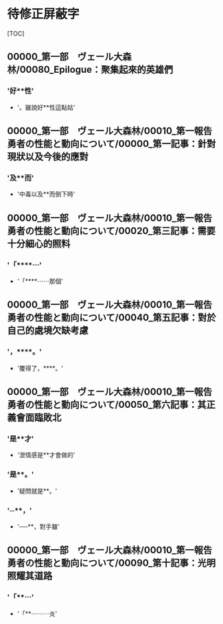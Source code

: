 # 待修正屏蔽字

[TOC]

## 00000_第一部　ヴェール大森林/00080_Epilogue：聚集起來的英雄們

### '好**性'

- '。雖說好**性這點姑'


## 00000_第一部　ヴェール大森林/00010_第一報告　勇者の性能と動向について/00000_第一記事：針對現狀以及今後的應對

### '及**而'

- '中毒以及**而倒下時'


## 00000_第一部　ヴェール大森林/00010_第一報告　勇者の性能と動向について/00020_第三記事：需要十分細心的照料

### '「****⋯'

- '「****⋯⋯那個'


## 00000_第一部　ヴェール大森林/00010_第一報告　勇者の性能と動向について/00040_第五記事：對於自己的處境欠缺考慮

### '，****。'

- '覆得了，****。'


## 00000_第一部　ヴェール大森林/00010_第一報告　勇者の性能と動向について/00050_第六記事：其正義會面臨敗北

### '是**才'

- '泄情感是**才會做的'

### '是**。'

- '疑問就是**。'

### '─**，'

- '──**，對手雖'


## 00000_第一部　ヴェール大森林/00010_第一報告　勇者の性能と動向について/00090_第十記事：光明照耀其道路

### '「**⋯'

- '「**⋯⋯⋯炎'
